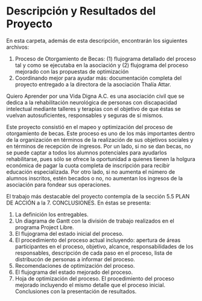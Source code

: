 # Descripción y Resultados del Proyecto

En esta carpeta, además de esta descripción, encontrarán los siguientes archivos:

1. Proceso de Otorgamiento de Becas: (1) flujograma detallado del proceso tal y como se ejecutaba en la asociación y (2) flujograma del proceso mejorado con las propuestas de optimización
2. Coordinando mejor para ayudar más: documentación completa del proyecto entregado a la directora de la asociación Thalía Attar.

Quiero Aprender por una Vida Digna A.C. es una asociación civil que se dedica a la rehabilitación neurológica de personas con discapacidad intelectual mediante talleres y terapias con el objetivo de que éstas se vuelvan autosuficientes, responsables y seguras de sí mismos.

Este proyecto consistió en el mapeo y optimización del proceso de otorgamiento de becas. Este proceso es uno de los más importantes dentro de la organización en términos de la realización de sus objetivos sociales y en términos de recepción de ingresos. Por un lado, si no se dan becas, no se puede captar a todos los alumnos potenciales para ayudarlos rehabilitarse, pues sólo se ofrece la oportunidad a quienes tienen la holgura económica de pagar la cuota completa de inscripción para recibir educación especializada. Por otro lado, si no aumenta el número de alumnos inscritos, estén becados o no, no aumentan los ingresos de la asociación para fondear sus operaciones.

El trabajo más destacable del proyecto contempla de la sección 5.5 PLAN DE ACCIÓN a la 7. CONCLUSIONES. En éstas se presenta:
1. La definición los entregables.
2. Un diagrama de Gantt con la división de trabajo realizados en el programa Project Libre.
3. El flujograma del estado inicial del proceso.
4. El procedimiento del proceso actual incluyendo: apertura de áreas participantes en el proceso, objetivo, alcance, responsabilidades de los responsables, descripción de cada paso en el proceso, lista de distribucón de personas a informar del proceso.
5. Recomendaciones de optimización del proceso.
6. El flujograma del estado mejorado del proceso.
7. Hoja de optimización del proceso.
El procedimiento del proceso mejorado incluyendo el mismo detalle que el proceso inicial.
Conclusiones con la presentación de resultados.
